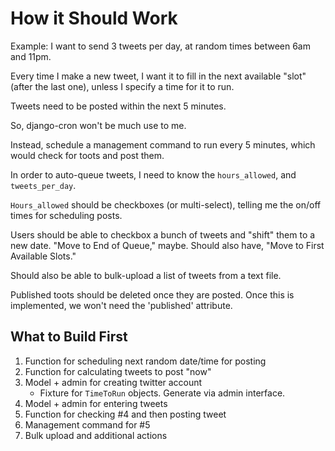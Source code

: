 # How it Should Work

Example: I want to send 3 tweets per day, at random times between
6am and 11pm. 

Every time I make a new tweet, I want it to fill in the next available "slot" (after the last one), unless I specify a time for it to run. 

Tweets need to be posted within the next 5 minutes.

So, django-cron won't be much use to me. 

Instead, schedule a management command to run every 5 minutes, which would check for toots and post them.

In order to auto-queue tweets, I need to know the `hours_allowed`, and `tweets_per_day`. 

`Hours_allowed` should be checkboxes (or multi-select), telling me the on/off times for scheduling posts. 

Users should be able to checkbox a bunch of tweets and "shift" them to a new date. "Move to End of Queue," maybe. Should also have, "Move to First Available Slots."

Should also be able to bulk-upload a list of tweets from a text file.

Published toots should be deleted once they are posted. Once this is implemented, we won't need the 'published' attribute.

## What to Build First

1. Function for scheduling next random date/time for posting
1. Function for calculating tweets to post "now"
1. Model + admin for creating twitter account
	* Fixture for `TimeToRun` objects. Generate via admin interface.
1. Model + admin for entering tweets
1. Function for checking #4 and then posting tweet
1. Management command for #5
1. Bulk upload and additional actions
